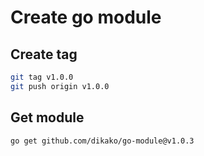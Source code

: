 # Create go module

## Create tag
```bash
git tag v1.0.0
git push origin v1.0.0
```

## Get module
```bash
go get github.com/dikako/go-module@v1.0.3
```
